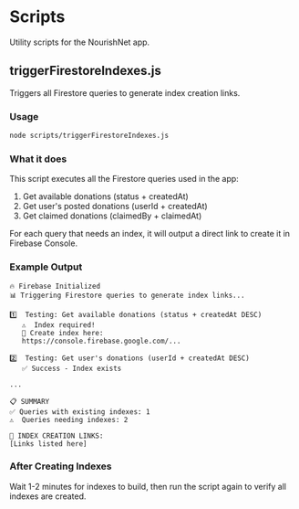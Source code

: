 # Scripts

Utility scripts for the NourishNet app.

## triggerFirestoreIndexes.js

Triggers all Firestore queries to generate index creation links.

### Usage

```bash
node scripts/triggerFirestoreIndexes.js
```

### What it does

This script executes all the Firestore queries used in the app:
1. Get available donations (status + createdAt)
2. Get user's posted donations (userId + createdAt)
3. Get claimed donations (claimedBy + claimedAt)

For each query that needs an index, it will output a direct link to create it in Firebase Console.

### Example Output

```
🔥 Firebase Initialized
📊 Triggering Firestore queries to generate index links...

1️⃣  Testing: Get available donations (status + createdAt DESC)
   ⚠️  Index required!
   🔗 Create index here:
   https://console.firebase.google.com/...

2️⃣  Testing: Get user's donations (userId + createdAt DESC)
   ✅ Success - Index exists

...

📋 SUMMARY
✅ Queries with existing indexes: 1
⚠️  Queries needing indexes: 2

🔗 INDEX CREATION LINKS:
[Links listed here]
```

### After Creating Indexes

Wait 1-2 minutes for indexes to build, then run the script again to verify all indexes are created.


